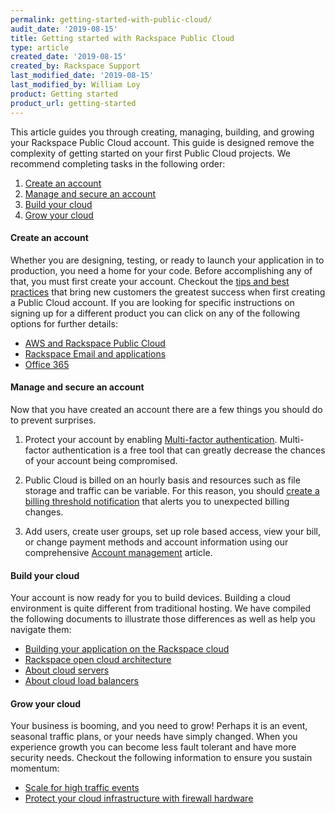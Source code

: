 ```yaml
---
permalink: getting-started-with-public-cloud/
audit_date: '2019-08-15'
title: Getting started with Rackspace Public Cloud
type: article
created_date: '2019-08-15'
created_by: Rackspace Support
last_modified_date: '2019-08-15'
last_modified_by: William Loy
product: Getting started
product_url: getting-started
---
```


This article guides you through creating, managing, building, and growing your Rackspace Public Cloud account. This guide is designed remove the complexity of getting started on your first Public Cloud projects. We recommend completing tasks in the following order:

1. [Create an account](#create)
2. [Manage and secure an account](#manage)
3. [Build your cloud](#build)
4. [Grow your cloud](#grow)

#### Create an account

Whether you are designing, testing, or ready to launch your application in to production, you need a home for your code. Before accomplishing any of that, you must first create your account. Checkout the [tips and best practices](/how-to/sign-up-for-rackspace-services/#fanatical-support-for-aws-or-rackspace-public-cloud/) that bring new customers the greatest success when first creating a Public Cloud account. If you are looking for specific instructions on signing up for a different product you can click on any of the following options for further details:

-	[AWS and Rackspace Public Cloud](/how-to/sign-up-for-rackspace-services/#fanatical-support-for-aws-or-rackspace-public-cloud)
-	[Rackspace Email and applications](/how-to/sign-up-for-rackspace-services/#rackspace-email-and-applications)
-	[Office 365](/how-to/sign-up-for-rackspace-services/#office-365)


#### Manage and secure an account

Now that you have created an account there are a few things you should do to prevent surprises.

1. Protect your account by enabling [Multi-factor authentication](/how-to/multi-factor-authentication-from-the-cloud-control-panel/). Multi-factor authentication is a free tool that can greatly decrease the chances of your account being compromised.

2. Public Cloud is billed on an hourly basis and resources such as file storage and traffic can be variable. For this reason, you should [create a billing threshold notification](/how-to/billing-services-overview/#set-a-billing-threshold/) that alerts you to unexpected billing changes.

3. Add users, create user groups, set up role based access, view your bill, or change payment methods and account information using our comprehensive [Account management](/how-to/account-management/) article.

#### Build your cloud

Your account is now ready for you to build devices. Building a cloud environment is quite different from traditional hosting. We have compiled the following documents to illustrate those differences as well as help you navigate them:

- [Building your application on the Rackspace cloud](/how-to/build-your-application-on-the-rackspace-cloud/)
- [Rackspace open cloud architecture](/how-to/rackspace-open-cloud-reference-architecture/)
- [About cloud servers](/how-to/cloud-servers/)
- [About cloud load balancers](/how-to/cloud-load-balancers/)

#### Grow your cloud

Your business is booming, and you need to grow! Perhaps it is an event, seasonal traffic plans, or your needs have simply changed. When you experience growth you can become less fault tolerant and have more security needs. Checkout the following information to ensure you sustain momentum:

- [Scale for high traffic events](/how-to/prepare-for-high-traffic-events/)
- [Protect your cloud infrastructure with firewall hardware](/how-to/rackconnect/)
